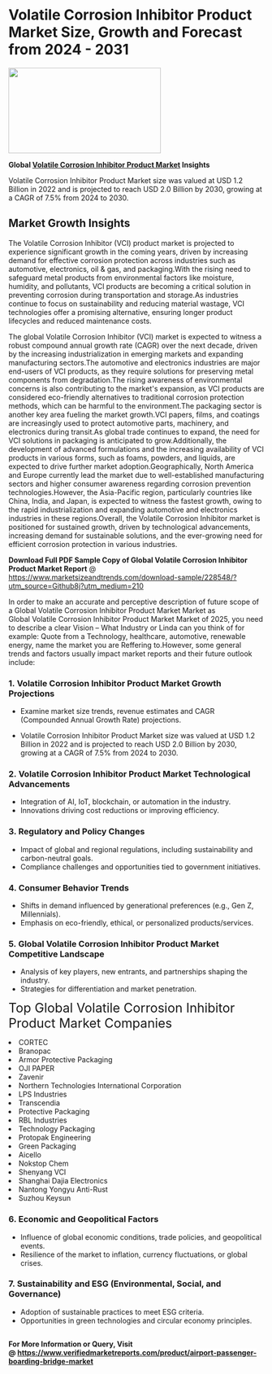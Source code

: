 <H1>Volatile Corrosion Inhibitor Product Market Size, Growth and Forecast from 2024 - 2031</H1><img class="aligncenter size-medium wp-image-584254" src="https://thirdeyenews.in/wp-content/uploads/2024/09/Global-Market-Research-300x168.jpeg" alt="" width="300" height="168" /><p><strong>Global&nbsp;<a href="https://www.marketsizeandtrends.com/download-sample/228548/?utm_source=Github8j?utm_medium=210">Volatile Corrosion Inhibitor Product Market</a> Insights</strong></p><p>Volatile Corrosion Inhibitor Product Market size was valued at USD 1.2 Billion in 2022 and is projected to reach USD 2.0 Billion by 2030, growing at a CAGR of 7.5% from 2024 to 2030.</p><p><h2>Market Growth Insights</h2> <p>The Volatile Corrosion Inhibitor (VCI) product market is projected to experience significant growth in the coming years, driven by increasing demand for effective corrosion protection across industries such as automotive, electronics, oil & gas, and packaging.With the rising need to safeguard metal products from environmental factors like moisture, humidity, and pollutants, VCI products are becoming a critical solution in preventing corrosion during transportation and storage.As industries continue to focus on sustainability and reducing material wastage, VCI technologies offer a promising alternative, ensuring longer product lifecycles and reduced maintenance costs.</p> <p>The global Volatile Corrosion Inhibitor (VCI) market is expected to witness a robust compound annual growth rate (CAGR) over the next decade, driven by the increasing industrialization in emerging markets and expanding manufacturing sectors.The automotive and electronics industries are major end-users of VCI products, as they require solutions for preserving metal components from degradation.The rising awareness of environmental concerns is also contributing to the market's expansion, as VCI products are considered eco-friendly alternatives to traditional corrosion protection methods, which can be harmful to the environment.The packaging sector is another key area fueling the market growth.VCI papers, films, and coatings are increasingly used to protect automotive parts, machinery, and electronics during transit.As global trade continues to expand, the need for VCI solutions in packaging is anticipated to grow.Additionally, the development of advanced formulations and the increasing availability of VCI products in various forms, such as foams, powders, and liquids, are expected to drive further market adoption.Geographically, North America and Europe currently lead the market due to well-established manufacturing sectors and higher consumer awareness regarding corrosion prevention technologies.However, the Asia-Pacific region, particularly countries like China, India, and Japan, is expected to witness the fastest growth, owing to the rapid industrialization and expanding automotive and electronics industries in these regions.Overall, the Volatile Corrosion Inhibitor market is positioned for sustained growth, driven by technological advancements, increasing demand for sustainable solutions, and the ever-growing need for efficient corrosion protection in various industries.</p> <p><span class=""><strong>Download Full PDF Sample Copy of Global Volatile Corrosion Inhibitor Product Market Report</strong> @ <a href="https://www.marketsizeandtrends.com/download-sample/228548/?utm_source=Github8j?utm_medium=210" target="_blank">https://www.marketsizeandtrends.com/download-sample/228548/?utm_source=Github8j?utm_medium=210</a></span></p><p>In order to make an accurate and perceptive description of future scope of a Global&nbsp;Volatile Corrosion Inhibitor Product Market Market as Global&nbsp;Volatile Corrosion Inhibitor Product Market Market of 2025, you need to describe a clear Vision &ndash; What Industry or Linda can you think of for example: Quote from a Technology, healthcare, automotive, renewable energy, name the market you are Reffering to.However, some general trends and factors usually impact market reports and their future outlook include:</p><h3>1.&nbsp;<strong>Volatile Corrosion Inhibitor Product Market Growth Projections</strong></h3><ul><li>Examine market size trends, revenue estimates and CAGR (Compounded Annual Growth Rate) projections.</li><li><p>Volatile Corrosion Inhibitor Product Market size was valued at USD 1.2 Billion in 2022 and is projected to reach USD 2.0 Billion by 2030, growing at a CAGR of 7.5% from 2024 to 2030.</p></li></ul><h3>2.&nbsp;<strong>Volatile Corrosion Inhibitor Product Market Technological Advancements</strong></h3><ul><li>Integration of AI, IoT, blockchain, or automation in the industry.</li><li>Innovations driving cost reductions or improving efficiency.</li></ul><h3>3.&nbsp;<strong>Regulatory and Policy Changes</strong></h3><ul><li>Impact of global and regional regulations, including sustainability and carbon-neutral goals.</li><li>Compliance challenges and opportunities tied to government initiatives.</li></ul><h3>4.&nbsp;<strong>Consumer Behavior Trends</strong></h3><ul><li>Shifts in demand influenced by generational preferences (e.g., Gen Z, Millennials).</li><li>Emphasis on eco-friendly, ethical, or personalized products/services.</li></ul><h3>5.&nbsp;<strong>Global Volatile Corrosion Inhibitor Product Market Competitive Landscape</strong></h3><ul><li>Analysis of key players, new entrants, and partnerships shaping the industry.</li><li>Strategies for differentiation and market penetration.</li></ul><p data-pm-slice="1 1 []"><span style="color: inherit; font-family: inherit; font-size: 25px;">Top Global Volatile Corrosion Inhibitor Product Market Companies</span></p><div class="" data-test-id=""><p><li>CORTEC</li><li> Branopac</li><li> Armor Protective Packaging</li><li> OJI PAPER</li><li> Zavenir</li><li> Northern Technologies International Corporation</li><li> LPS Industries</li><li> Transcendia</li><li> Protective Packaging</li><li> RBL Industries</li><li> Technology Packaging</li><li> Protopak Engineering</li><li> Green Packaging</li><li> Aicello</li><li> Nokstop Chem</li><li> Shenyang VCI</li><li> Shanghai Dajia Electronics</li><li> Nantong Yongyu Anti-Rust</li><li> Suzhou Keysun</li></p></div><h3>6.&nbsp;<strong>Economic and Geopolitical Factors</strong></h3><ul><li>Influence of global economic conditions, trade policies, and geopolitical events.</li><li>Resilience of the market to inflation, currency fluctuations, or global crises.</li></ul><h3>7.&nbsp;<strong>Sustainability and ESG (Environmental, Social, and Governance)</strong></h3><ul><li>Adoption of sustainable practices to meet ESG criteria.</li><li>Opportunities in green technologies and circular economy principles.</li></ul><h2><strong style="font-size: 14px;">For More Information or Query, Visit @&nbsp;</strong><a style="background-color: #ffffff; font-size: 14px;" href="https://www.marketsizeandtrends.com/report/volatile-corrosion-inhibitor-product-market/" target="_blank">https://www.verifiedmarketreports.com/product/airport-passenger-boarding-bridge-market</a></h2>